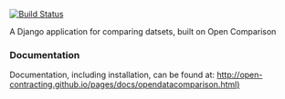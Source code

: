 [![Build
Status](https://travis-ci.org/open-contracting/opendatacomparison.svg?branch=master)](https://travis-ci.org/open-contracting/opendatacomparison)


A Django application for comparing datsets, built on Open Comparison

### Documentation
Documentation, including installation, can be found at:
[http://open-contracting.github.io/pages/docs/opendatacomparison.html)](http://open-contracting.github.io/pages/docs/opendatacomparison.html)

